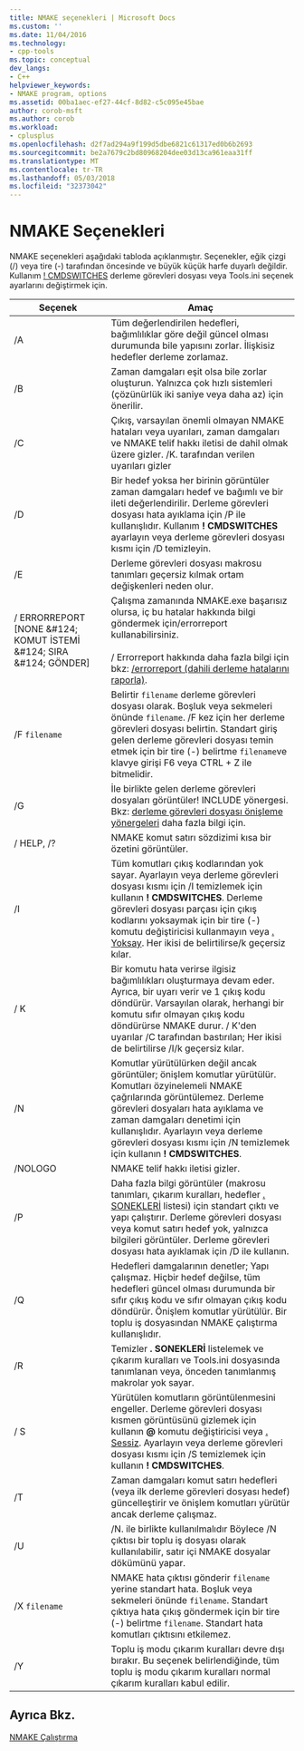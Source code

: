 ```yaml
---
title: NMAKE seçenekleri | Microsoft Docs
ms.custom: ''
ms.date: 11/04/2016
ms.technology:
- cpp-tools
ms.topic: conceptual
dev_langs:
- C++
helpviewer_keywords:
- NMAKE program, options
ms.assetid: 00ba1aec-ef27-44cf-8d82-c5c095e45bae
author: corob-msft
ms.author: corob
ms.workload:
- cplusplus
ms.openlocfilehash: d2f7ad294a9f199d5dbe6821c61317ed0b6b2693
ms.sourcegitcommit: be2a7679c2bd80968204dee03d13ca961eaa31ff
ms.translationtype: MT
ms.contentlocale: tr-TR
ms.lasthandoff: 05/03/2018
ms.locfileid: "32373042"
---
```

# <a name="nmake-options"></a>NMAKE Seçenekleri
NMAKE seçenekleri aşağıdaki tabloda açıklanmıştır. Seçenekler, eğik çizgi (/) veya tire (-) tarafından öncesinde ve büyük küçük harfe duyarlı değildir. Kullanım [! CMDSWITCHES](../build/makefile-preprocessing-directives.md) derleme görevleri dosyası veya Tools.ini seçenek ayarlarını değiştirmek için.  
  
|Seçenek|Amaç|  
|------------|-------------|  
|/A|Tüm değerlendirilen hedefleri, bağımlılıklar göre değil güncel olması durumunda bile yapısını zorlar. İlişkisiz hedefler derleme zorlamaz.|  
|/B|Zaman damgaları eşit olsa bile zorlar oluşturun. Yalnızca çok hızlı sistemleri (çözünürlük iki saniye veya daha az) için önerilir.|  
|/C|Çıkış, varsayılan önemli olmayan NMAKE hataları veya uyarıları, zaman damgaları ve NMAKE telif hakkı iletisi de dahil olmak üzere gizler. /K. tarafından verilen uyarıları gizler|  
|/D|Bir hedef yoksa her birinin görüntüler zaman damgaları hedef ve bağımlı ve bir ileti değerlendirilir. Derleme görevleri dosyası hata ayıklama için /P ile kullanışlıdır. Kullanım **! CMDSWITCHES** ayarlayın veya derleme görevleri dosyası kısmı için /D temizleyin.|  
|/E|Derleme görevleri dosyası makrosu tanımları geçersiz kılmak ortam değişkenleri neden olur.|  
|/ ERRORREPORT [NONE &AMP;#124; KOMUT İSTEMİ &AMP;#124; SIRA &AMP;#124; GÖNDER]|Çalışma zamanında NMAKE.exe başarısız olursa, iç bu hatalar hakkında bilgi göndermek için/errorreport kullanabilirsiniz.<br /><br /> / Errorreport hakkında daha fazla bilgi için bkz: [/errorreport (dahili derleme hatalarını raporla)](../build/reference/errorreport-report-internal-compiler-errors.md).|  
|/F `filename`|Belirtir `filename` derleme görevleri dosyası olarak. Boşluk veya sekmeleri önünde `filename`. /F kez için her derleme görevleri dosyası belirtin. Standart giriş gelen derleme görevleri dosyası temin etmek için bir tire (-) belirtme `filename`ve klavye girişi F6 veya CTRL + Z ile bitmelidir.|  
|/G|İle birlikte gelen derleme görevleri dosyaları görüntüler! INCLUDE yönergesi.  Bkz: [derleme görevleri dosyası önişleme yönergeleri](../build/makefile-preprocessing-directives.md) daha fazla bilgi için.|  
|/ HELP, /?|NMAKE komut satırı sözdizimi kısa bir özetini görüntüler.|  
|/I|Tüm komutları çıkış kodlarından yok sayar. Ayarlayın veya derleme görevleri dosyası kısmı için /I temizlemek için kullanın **! CMDSWITCHES**. Derleme görevleri dosyası parçası için çıkış kodlarını yoksaymak için bir tire (-) komutu değiştiricisi kullanmayın veya [. Yoksay](../build/dot-directives.md). Her ikisi de belirtilirse/k geçersiz kılar.|  
|/ K|Bir komutu hata verirse ilgisiz bağımlılıkları oluşturmaya devam eder. Ayrıca, bir uyarı verir ve 1 çıkış kodu döndürür. Varsayılan olarak, herhangi bir komutu sıfır olmayan çıkış kodu döndürürse NMAKE durur. / K'den uyarılar /C tarafından bastırılan; Her ikisi de belirtilirse /I/k geçersiz kılar.|  
|/N|Komutlar yürütülürken değil ancak görüntüler; önişlem komutlar yürütülür. Komutları özyinelemeli NMAKE çağrılarında görüntülemez. Derleme görevleri dosyaları hata ayıklama ve zaman damgaları denetimi için kullanışlıdır. Ayarlayın veya derleme görevleri dosyası kısmı için /N temizlemek için kullanın **! CMDSWITCHES**.|  
|/NOLOGO|NMAKE telif hakkı iletisi gizler.|  
|/P|Daha fazla bilgi görüntüler (makrosu tanımları, çıkarım kuralları, hedefler [. SONEKLERİ](../build/dot-directives.md) listesi) için standart çıktı ve yapı çalıştırır. Derleme görevleri dosyası veya komut satırı hedef yok, yalnızca bilgileri görüntüler. Derleme görevleri dosyası hata ayıklamak için /D ile kullanın.|  
|/Q|Hedefleri damgalarının denetler; Yapı çalışmaz. Hiçbir hedef değilse, tüm hedefleri güncel olması durumunda bir sıfır çıkış kodu ve sıfır olmayan çıkış kodu döndürür. Önişlem komutlar yürütülür. Bir toplu iş dosyasından NMAKE çalıştırma kullanışlıdır.|  
|/R|Temizler **. SONEKLERİ** listelemek ve çıkarım kuralları ve Tools.ini dosyasında tanımlanan veya, önceden tanımlanmış makrolar yok sayar.|  
|/ S|Yürütülen komutların görüntülenmesini engeller. Derleme görevleri dosyası kısmen görüntüsünü gizlemek için kullanın **@** komutu değiştiricisi veya [. Sessiz](../build/dot-directives.md). Ayarlayın veya derleme görevleri dosyası kısmı için /S temizlemek için kullanın **! CMDSWITCHES**.|  
|/T|Zaman damgaları komut satırı hedefleri (veya ilk derleme görevleri dosyası hedef) güncelleştirir ve önişlem komutları yürütür ancak derleme çalışmaz.|  
|/U|/N. ile birlikte kullanılmalıdır Böylece /N çıktısı bir toplu iş dosyası olarak kullanılabilir, satır içi NMAKE dosyalar dökümünü yapar.|  
|/X `filename`|NMAKE hata çıktısı gönderir `filename` yerine standart hata. Boşluk veya sekmeleri önünde `filename`. Standart çıktıya hata çıkış göndermek için bir tire (-) belirtme `filename`. Standart hata komutları çıktısını etkilemez.|  
|/Y|Toplu iş modu çıkarım kuralları devre dışı bırakır. Bu seçenek belirlendiğinde, tüm toplu iş modu çıkarım kuralları normal çıkarım kuralları kabul edilir.|  
  
## <a name="see-also"></a>Ayrıca Bkz.  
 [NMAKE Çalıştırma](../build/running-nmake.md)